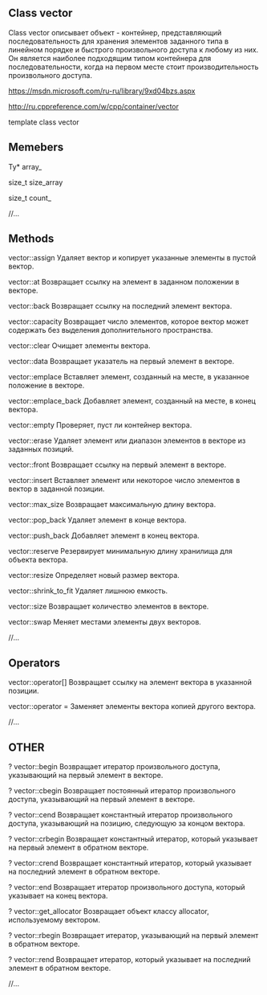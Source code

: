 ## Class vector

Class vector описывает объект - контейнер, представляющий последовательность для хранения элементов заданного типа в линейном порядке и быстрого произвольного доступа к любому из них. Он является наиболее подходящим типом контейнера для последовательности, когда на первом месте стоит производительность произвольного доступа.

https://msdn.microsoft.com/ru-ru/library/9xd04bzs.aspx

http://ru.cppreference.com/w/cpp/container/vector

template <class Ty>
class vector

## Memebers

Ty* array_

size_t size_array

size_t count_

//...

## Methods

vector::assign	 Удаляет вектор и копирует указанные элементы в пустой вектор.

vector::at		 Возвращает ссылку на элемент в заданном положении в векторе.

vector::back	 Возвращает ссылку на последний элемент вектора.

vector::capacity Возвращает число элементов, которое вектор может содержать без выделения дополнительного пространства.

vector::clear	 Очищает элементы вектора.

vector::data   	 Возвращает указатель на первый элемент в векторе.

vector::emplace	 Вставляет элемент, созданный на месте, в указанное положение в векторе.

vector::emplace_back	Добавляет элемент, созданный на месте, в конец вектора.

vector::empty	 Проверяет, пуст ли контейнер вектора.

vector::erase	 Удаляет элемент или диапазон элементов в векторе из заданных позиций.

vector::front	 Возвращает ссылку на первый элемент в векторе.

vector::insert	 Вставляет элемент или некоторое число элементов в вектор в заданной позиции.

vector::max_size Возвращает максимальную длину вектора.

vector::pop_back Удаляет элемент в конце вектора.

vector::push_back Добавляет элемент в конец вектора.

vector::reserve	 Резервирует минимальную длину хранилища для объекта вектора.

vector::resize	 Определяет новый размер вектора.

vector::shrink_to_fit	Удаляет лишнюю емкость.

vector::size	 Возвращает количество элементов в векторе.

vector::swap	 Меняет местами элементы двух векторов.

//...

## Operators

vector::operator[]	Возвращает ссылку на элемент вектора в указанной позиции.

vector::operator =	Заменяет элементы вектора копией другого вектора.

//...

## OTHER

? vector::begin	 Возвращает итератор произвольного доступа, указывающий на первый элемент в векторе.

? vector::cbegin 	 Возвращает постоянный итератор произвольного доступа, указывающий на первый элемент в векторе.

? vector::cend	 Возвращает константный итератор произвольного доступа, указывающий на позицию, следующую за концом вектора.

? vector::crbegin	 Возвращает константный итератор, который указывает на первый элемент в обратном векторе.

? vector::crend	 Возвращает константный итератор, который указывает на последний элемент в обратном векторе.

? vector::end   	 Возвращает итератор произвольного доступа, который указывает на конец вектора.

? vector::get_allocator	Возвращает объект классу allocator, используемому вектором.

? vector::rbegin	 Возвращает итератор, указывающий на первый элемент в обратном векторе.

? vector::rend	 Возвращает итератор, который указывает на последний элемент в обратном векторе.

//...
